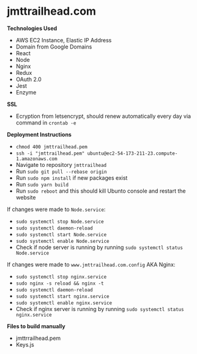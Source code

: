 # jmttrailhead.com

**Technologies Used**
- AWS EC2 Instance, Elastic IP Address
- Domain from Google Domains
- React
- Node
- Nginx
- Redux
- OAuth 2.0
- Jest
- Enzyme 

**SSL**
- Ecryption from letsencrypt, should renew automatically every day via command in `crontab -e`

**Deployment Instructions**
- `chmod 400 jmttrailhead.pem`
- `ssh -i "jmttrailhead.pem" ubuntu@ec2-54-173-211-23.compute-1.amazonaws.com`
- Navigate to repository `jmttrailhead`
- Run `sudo git pull --rebase origin`
- Run `sudo npm install` if new packages exist
- Run `sudo yarn build`
- Run `sudo reboot` and this should kill Ubunto console and restart the website

If changes were made to `Node.service`:
- `sudo systemctl stop Node.service`
- `sudo systemctl daemon-reload`
- `sudo systemctl start Node.service`
- `sudo systemctl enable Node.service`
- Check if node server is running by running `sudo systemctl status Node.service`

If changes were made to `www.jmttrailhead.com.config` AKA Nginx:
- `sudo systemctl stop nginx.service`
- `sudo nginx -s reload && nginx -t`
- `sudo systemctl daemon-reload`
- `sudo systemctl start nginx.service`
- `sudo systemctl enable nginx.service`
- Check if nginx server is running by running `sudo systemctl status nginx.service`

**Files to build manually**
- jmttrrailhead.pem
- Keys.js